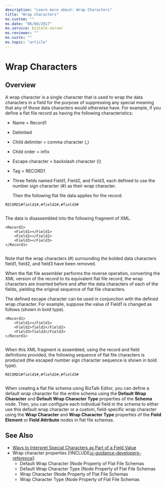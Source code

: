 ```yaml
---
description: "Learn more about: Wrap Characters"
title: "Wrap Characters"
ms.custom: ""
ms.date: "06/08/2017"
ms.service: biztalk-server
ms.reviewer: ""
ms.suite: ""
ms.topic: "article"
---
```

# Wrap Characters

## Overview
A wrap character is a single character that is used to wrap the data characters in a field for the purpose of suppressing any special meaning that any of those data characters would otherwise have. For example, if you define a flat file record as having the following characteristics:  
  
- Name = Record1  
  
- Delimited  
  
- Child delimiter = comma character (,)  
  
- Child order = infix  
  
- Escape character = backslash character (\\)  
  
- Tag = RECORD1  
  
- Three fields named Field1, Field2, and Field3, each defined to use the number sign character (#) as their wrap character.  
  
  Then the following flat file data applies for the record.  
  
```  
RECORD1#field1#,#field2#,#field3#  
  
```  
  
 The data is disassembled into the following fragment of XML.  
  
```  
<Record1>  
    <Field1></Field1>  
    <Field2></Field2>  
    <Field3></Field3>  
</Record1>  
  
```  
  
 Note that the wrap characters (#) surrounding the bolded data characters field1, field2, and field3 have been removed.  
  
 When the flat file assembler performs the reverse operation, converting the XML version of the record to its equivalent flat file record, the wrap characters are inserted before and after the data characters of each of the fields, yielding the original sequence of flat file characters.  
  
 The defined escape character can be used in conjunction with the defined wrap character. For example, suppose the value of Field1 is changed as follows (shown in bold type).  
  
```  
<Record1>  
    <Field1></Field1>  
    <Field2>field2</Field2>  
    <Field3>field3</Field3>  
</Record1>  
  
```  
  
 When this XML fragment is assembled, using the record and field definitions provided, the following sequence of flat file characters is produced (the escaped number sign character sequence is shown in bold type).  
  
```  
RECORD1#field1#,#field2#,#field3#  
  
```  
  
 When creating a flat file schema using BizTalk Editor, you can define a default wrap character for the entire schema using the **Default Wrap Character** and **Default Wrap Character Type** properties of the **Schema** node. Then, you can configure each individual field in the schema to either use this default wrap character or a custom, field-specific wrap character using the **Wrap Character** and **Wrap Character Type** properties of the **Field Element** or **Field Attribute** nodes in flat file schemas.
  
## See Also  
- [Ways to Interpret Special Characters as Part of a Field Value](../core/ways-to-interpret-special-characters-as-part-of-a-field-value.md)  
- Wrap character properties [!INCLUDE[ui-guidance-developers-reference](../includes/ui-guidance-developers-reference.md)]:  
    -  Default Wrap Character (Node Property of Flat File Schemas
    -  Default Wrap Character Type (Node Property of Flat File Schemas
    -  Wrap Character (Node Property of Flat File Schemas  
    -  Wrap Character Type (Node Property of Flat File Schemas
